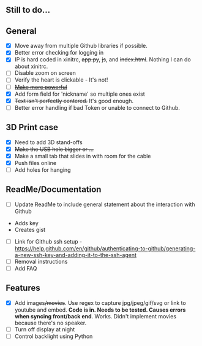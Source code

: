 ## Still to do...

## General
- [x] Move away from multiple Github libraries if possible.
- [x] Better error checking for logging in
- [x] IP is hard coded in xinitrc, ~~app.py~~, ~~js~~, and ~~index.html~~. Nothing I can do about xinitrc.
- [ ] Disable zoom on screen
- [ ] Verify the heart is clickable - It's not!
- [ ] ~~[Make more powerful](https://www.raspberrypi.org/forums/viewtopic.php?f=29&t=266361&p=1619404#p1619404)~~
- [x] Add form field for 'nickname' so multiple ones exist
- [x] ~~Text isn't perfectly centered.~~ It's good enough.
- [ ] Better error handling if bad Token or unable to connect to Github.

## 3D Print case
- [x] Need to add 3D stand-offs
- [x] ~~Make the USB hole bigger or ...~~
- [x] Make a small tab that slides in with room for the cable
- [x] Push files online
- [ ] Add holes for hanging

## ReadMe/Documentation
- [ ] Update ReadMe to include general statement about the interaction with Github
 - Adds key
 - Creates gist
- [ ] Link for Github ssh setup - https://help.github.com/en/github/authenticating-to-github/generating-a-new-ssh-key-and-adding-it-to-the-ssh-agent
- [ ] Removal instructions
- [ ] Add FAQ

## Features
- [x] Add images~~/movies~~. Use regex to capture jpg/jpeg/gif/svg or link to youtube and embed. **Code is in. Needs to be tested. Causes errors when syncing front/back end**. Works. Didn't implement movies because there's no speaker.
- [ ] Turn off display at night
- [ ] Control backlight using Python

